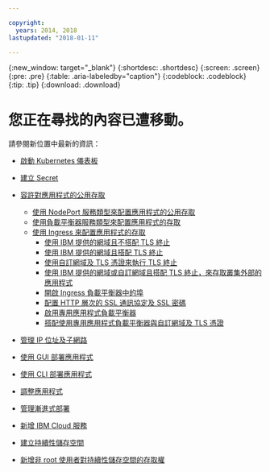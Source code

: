 ```yaml
---

copyright:
  years: 2014, 2018
lastupdated: "2018-01-11"

---
```


{:new_window: target="_blank"}
{:shortdesc: .shortdesc}
{:screen: .screen}
{:pre: .pre}
{:table: .aria-labeledby="caption"}
{:codeblock: .codeblock}
{:tip: .tip}
{:download: .download}


# 您正在尋找的內容已遭移動。

請參閱新位置中最新的資訊：
- [啟動 Kubernetes 儀表板](cs_app.html#cli_dashboard)
- [建立 Secret](cs_app.html#secrets)
- [容許對應用程式的公用存取](cs_network_planning.html#planning)
  - [使用 NodePort 服務類型來配置應用程式的公用存取](cs_nodeport.html#config)
  - [使用負載平衡器服務類型來配置應用程式的存取](cs_loadbalancer.html#config)
  - [使用 Ingress 來配置應用程式的存取](cs_ingress.html#config)
    - [使用 IBM 提供的網域且不搭配 TLS 終止](cs_ingress.html#ibm_domain)
    - [使用 IBM 提供的網域且搭配 TLS 終止](cs_ingress.html#ibm_domain_cert)
    - [使用自訂網域及 TLS 憑證來執行 TLS 終止](cs_ingress.html#custom_domain_cert)
    - [使用 IBM 提供的網域或自訂網域且搭配 TLS 終止，來存取叢集外部的應用程式](cs_ingress.html#external_endpoint)
    - [開啟 Ingress 負載平衡器中的埠](cs_ingress.html#opening_ingress_ports)
    - [配置 HTTP 層次的 SSL 通訊協定及 SSL 密碼](cs_ingress.html#ssl_protocols_ciphers)
    - [啟用專用應用程式負載平衡器](cs_ingress.html#private_ingress)
    - [搭配使用專用應用程式負載平衡器與自訂網域及 TLS 憑證](cs_ingress.html#private_ingress_tls)
- [管理 IP 位址及子網路](cs_subnets.html#manage)
  
- [使用 GUI 部署應用程式](cs_app.html#app_ui)
- [使用 CLI 部署應用程式](cs_app.html#app_cli)
- [調整應用程式](cs_app.html#app_scaling)
- [管理漸進式部署](cs_app.html#app_rolling)
- [新增 IBM Cloud 服務](cs_integrations.html#adding_app)
- [建立持續性儲存空間](cs_storage.html#create)
- [新增非 root 使用者對持續性儲存空間的存取權](cs_storage.html#nonroot)


